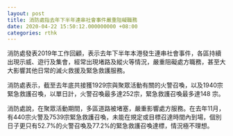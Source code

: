 ```yaml
---
layout: post
title: 消防處指去年下半年連串社會事件嚴重阻礙職務
date: 2020-04-22 15:50:12.000000000 +08:00
categories: rthk
---
```


消防處發表2019年工作回顧，表示去年下半年本港發生連串社會事件，各區持續出現示威、遊行及集會，經常出現堵路及縱火等情況，嚴重阻礙處方職務，甚至大大影響其他日常的滅火救援及緊急救護服務。

消防處表示，截至去年底共接獲1929宗與聚眾活動有關的火警召喚，以及1940宗緊急救護召喚，以單日計，火警召喚最多達252宗，緊急救護召喚最多達148 宗。

消防處說，在聚眾活動期間，多區道路被堵塞，嚴重影響處方服務。在去年11月，有440宗火警及7539宗緊急救護召喚，未能在規定或目標召達時間內到場，個別日子更只有52.7%的火警召喚及77.2%的緊急救護召喚達標，情況極不理想。
